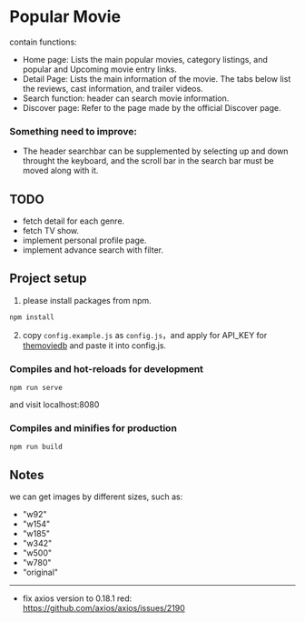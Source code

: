 # Popular Movie

contain functions:
* Home page: Lists the main popular movies, category listings, and popular and Upcoming movie entry links.
* Detail Page: Lists the main information of the movie. The tabs below list the reviews, cast information, and trailer videos.
* Search function: header can search movie information.
* Discover page: Refer to the page made by the official Discover page.

### Something need to improve:
* The header searchbar can be supplemented by selecting up and down throught the keyboard, and the scroll bar in the search bar must be moved along with it.


## TODO

* fetch detail for each genre.
* fetch TV show.
* implement personal profile page.
* implement advance search with filter.


## Project setup

1. please install packages from npm.

```
npm install
```

2. copy `config.example.js` as `config.js`，and apply for API_KEY for [themoviedb](https://developers.themoviedb.org/3/getting-started/introduction) and paste it into config.js.


### Compiles and hot-reloads for development

```
npm run serve
```

and visit localhost:8080

### Compiles and minifies for production

```
npm run build
```


## Notes

we can get images by different sizes, such as:

* "w92"
* "w154"
* "w185"
* "w342"
* "w500"
* "w780"
* "original"


--- 

* fix axios version to 0.18.1
red: https://github.com/axios/axios/issues/2190